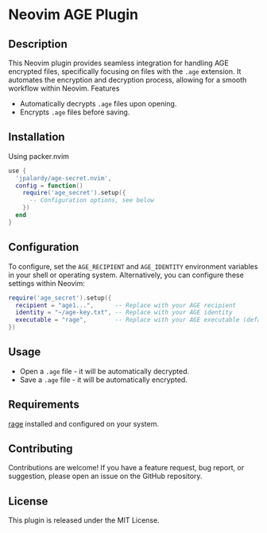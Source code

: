 # Neovim AGE Plugin

## Description

This Neovim plugin provides seamless integration for handling AGE encrypted
files, specifically focusing on files with the `.age` extension. It automates
the encryption and decryption process, allowing for a smooth workflow within
Neovim. Features

- Automatically decrypts `.age` files upon opening.
- Encrypts `.age` files before saving.

## Installation

Using packer.nvim

```lua
use {
  'jpalardy/age-secret.nvim',
  config = function()
    require('age_secret').setup({
      -- Configuration options, see below
    })
  end
}
```


## Configuration

To configure, set the `AGE_RECIPIENT` and `AGE_IDENTITY` environment variables
in your shell or operating system. Alternatively, you can configure these
settings within Neovim:

```lua
require('age_secret').setup({
  recipient = "age1...",      -- Replace with your AGE recipient
  identity = "~/age-key.txt", -- Replace with your AGE identity
  executable = "rage",        -- Replace with your AGE executable (default: age)
})
```

## Usage

- Open a `.age` file - it will be automatically decrypted.
- Save a `.age` file - it will be automatically encrypted.

## Requirements

[rage](https://github.com/str4d/rage) installed and configured on your system.

## Contributing

Contributions are welcome! If you have a feature request, bug report, or
suggestion, please open an issue on the GitHub repository.

## License

This plugin is released under the MIT License.
